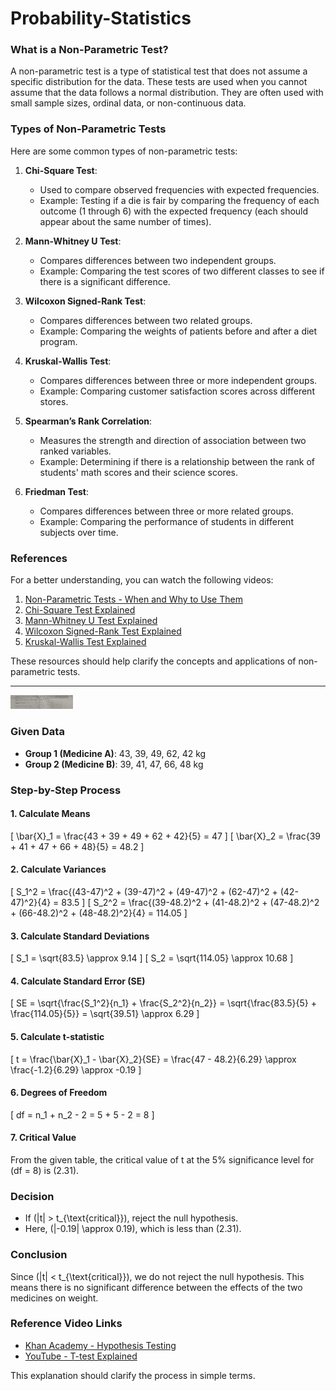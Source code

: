 # Probability-Statistics
### What is a Non-Parametric Test?

A non-parametric test is a type of statistical test that does not assume a specific distribution for the data. These tests are used when you cannot assume that the data follows a normal distribution. They are often used with small sample sizes, ordinal data, or non-continuous data.

### Types of Non-Parametric Tests

Here are some common types of non-parametric tests:

1. **Chi-Square Test**: 
   - Used to compare observed frequencies with expected frequencies.
   - Example: Testing if a die is fair by comparing the frequency of each outcome (1 through 6) with the expected frequency (each should appear about the same number of times).

2. **Mann-Whitney U Test**:
   - Compares differences between two independent groups.
   - Example: Comparing the test scores of two different classes to see if there is a significant difference.

3. **Wilcoxon Signed-Rank Test**:
   - Compares differences between two related groups.
   - Example: Comparing the weights of patients before and after a diet program.

4. **Kruskal-Wallis Test**:
   - Compares differences between three or more independent groups.
   - Example: Comparing customer satisfaction scores across different stores.

5. **Spearman’s Rank Correlation**:
   - Measures the strength and direction of association between two ranked variables.
   - Example: Determining if there is a relationship between the rank of students' math scores and their science scores.

6. **Friedman Test**:
   - Compares differences between three or more related groups.
   - Example: Comparing the performance of students in different subjects over time.

### References

For a better understanding, you can watch the following videos:

1. [Non-Parametric Tests - When and Why to Use Them](https://www.youtube.com/watch?v=faLzK5Vo27M)
2. [Chi-Square Test Explained](https://www.youtube.com/watch?v=WXPBoFDqNVk)
3. [Mann-Whitney U Test Explained](https://www.youtube.com/watch?v=UibcVt8QTIc)
4. [Wilcoxon Signed-Rank Test Explained](https://www.youtube.com/watch?v=lzD5exPJh0c)
5. [Kruskal-Wallis Test Explained](https://www.youtube.com/watch?v=2VR-YMFPQYg)

These resources should help clarify the concepts and applications of non-parametric tests.



---

<img src="2A.jpg" width="100" alt="Q2 A">

### Given Data
- **Group 1 (Medicine A)**: 43, 39, 49, 62, 42 kg
- **Group 2 (Medicine B)**: 39, 41, 47, 66, 48 kg

### Step-by-Step Process

#### 1. Calculate Means
\[
\bar{X}_1 = \frac{43 + 39 + 49 + 62 + 42}{5} = 47
\]
\[
\bar{X}_2 = \frac{39 + 41 + 47 + 66 + 48}{5} = 48.2
\]

#### 2. Calculate Variances
\[
S_1^2 = \frac{(43-47)^2 + (39-47)^2 + (49-47)^2 + (62-47)^2 + (42-47)^2}{4} = 83.5
\]
\[
S_2^2 = \frac{(39-48.2)^2 + (41-48.2)^2 + (47-48.2)^2 + (66-48.2)^2 + (48-48.2)^2}{4} = 114.05
\]

#### 3. Calculate Standard Deviations
\[
S_1 = \sqrt{83.5} \approx 9.14
\]
\[
S_2 = \sqrt{114.05} \approx 10.68
\]

#### 4. Calculate Standard Error (SE)
\[
SE = \sqrt{\frac{S_1^2}{n_1} + \frac{S_2^2}{n_2}} = \sqrt{\frac{83.5}{5} + \frac{114.05}{5}} = \sqrt{39.51} \approx 6.29
\]

#### 5. Calculate t-statistic
\[
t = \frac{\bar{X}_1 - \bar{X}_2}{SE} = \frac{47 - 48.2}{6.29} \approx \frac{-1.2}{6.29} \approx -0.19
\]

#### 6. Degrees of Freedom
\[
df = n_1 + n_2 - 2 = 5 + 5 - 2 = 8
\]

#### 7. Critical Value
From the given table, the critical value of t at the 5% significance level for \(df = 8\) is \(2.31\).

### Decision
- If \(|t| > t_{\text{critical}}\), reject the null hypothesis.
- Here, \(|-0.19| \approx 0.19\), which is less than \(2.31\).

### Conclusion
Since \(|t| < t_{\text{critical}}\), we do not reject the null hypothesis. This means there is no significant difference between the effects of the two medicines on weight.

### Reference Video Links

- [Khan Academy - Hypothesis Testing](https://www.khanacademy.org/math/statistics-probability)
- [YouTube - T-test Explained](https://www.youtube.com/watch?v=0zZYBALbZgg)

This explanation should clarify the process in simple terms.
